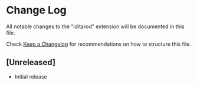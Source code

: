 # Change Log

All notable changes to the "iditarod" extension will be documented in this file.

Check [Keep a Changelog](http://keepachangelog.com/) for recommendations on how to structure this file.

## [Unreleased]

- Initial release
